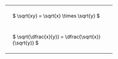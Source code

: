---
---

#  
<br>
<style type="text/css">
#T_45f72 th.col_heading {
  text-align: left;
  font-size: 1em;
}
#T_45f72 td {
  text-align: left;
  font-size: 1em;
  padding: 1.5em;
}
#T_45f72_row0_col0, #T_45f72_row1_col0 {
  width: 300px;
  white-space: pre-wrap;
}
</style>
<table id="T_45f72">
  <thead>
  </thead>
  <tbody>
    <tr>
      <td id="T_45f72_row0_col0" class="data row0 col0" >$ \sqrt{xy} = \sqrt{x} \times \sqrt{y} $</td>
    </tr>
    <tr>
      <td id="T_45f72_row1_col0" class="data row1 col0" >$ \sqrt{\dfrac{x}{y}} = \dfrac{\sqrt{x}}{\sqrt{y}} $</td>
    </tr>
  </tbody>
</table>
